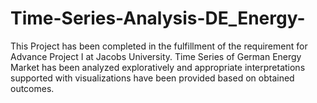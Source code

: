 # Time-Series-Analysis-DE_Energy-
This Project has been completed in the fulfillment of the requirement for Advance Project I at Jacobs University. Time Series of German Energy Market has been analyzed exploratively and appropriate interpretations supported with visualizations have been provided based on obtained outcomes.
